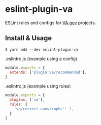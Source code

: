 # eslint-plugin-va

ESLint rules and configs for [VA.gov](https://www.va.gov/) projects.

## Install & Usage

```
$ yarn add --dev eslint-plugin-va
```

.eslintrc.js (example using a config)

```js
module.exports = {
  extends: ['plugin:va/recommended'],
}
```

.eslintrc.js (example using rules)

```js
module.exports = {
  plugins: ['va'],
  rules: {
    'va/correct-apostrophe': 1,
  }
}
```
